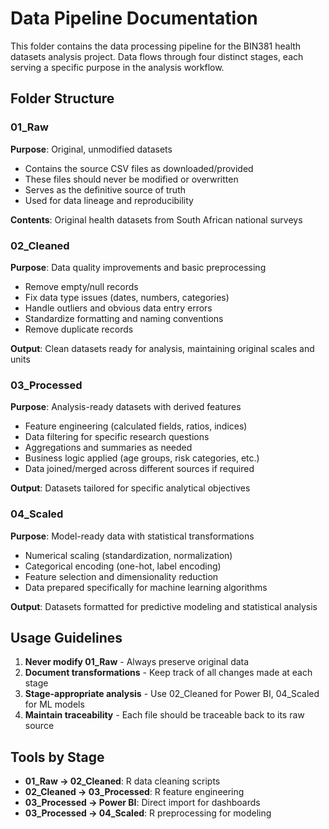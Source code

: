 # Data Pipeline Documentation

This folder contains the data processing pipeline for the BIN381 health datasets analysis project. Data flows through four distinct stages, each serving a specific purpose in the analysis workflow.

## Folder Structure

### 01_Raw
**Purpose**: Original, unmodified datasets
- Contains the source CSV files as downloaded/provided
- These files should never be modified or overwritten
- Serves as the definitive source of truth
- Used for data lineage and reproducibility

**Contents**: Original health datasets from South African national surveys

### 02_Cleaned
**Purpose**: Data quality improvements and basic preprocessing
- Remove empty/null records
- Fix data type issues (dates, numbers, categories)
- Handle outliers and obvious data entry errors
- Standardize formatting and naming conventions
- Remove duplicate records

**Output**: Clean datasets ready for analysis, maintaining original scales and units

### 03_Processed
**Purpose**: Analysis-ready datasets with derived features
- Feature engineering (calculated fields, ratios, indices)
- Data filtering for specific research questions
- Aggregations and summaries as needed
- Business logic applied (age groups, risk categories, etc.)
- Data joined/merged across different sources if required

**Output**: Datasets tailored for specific analytical objectives

### 04_Scaled
**Purpose**: Model-ready data with statistical transformations
- Numerical scaling (standardization, normalization)
- Categorical encoding (one-hot, label encoding)
- Feature selection and dimensionality reduction
- Data prepared specifically for machine learning algorithms

**Output**: Datasets formatted for predictive modeling and statistical analysis

## Usage Guidelines

1. **Never modify 01_Raw** - Always preserve original data
2. **Document transformations** - Keep track of all changes made at each stage
3. **Stage-appropriate analysis** - Use 02_Cleaned for Power BI, 04_Scaled for ML models
4. **Maintain traceability** - Each file should be traceable back to its raw source

## Tools by Stage

- **01_Raw → 02_Cleaned**: R data cleaning scripts
- **02_Cleaned → 03_Processed**: R feature engineering
- **03_Processed → Power BI**: Direct import for dashboards
- **03_Processed → 04_Scaled**: R preprocessing for modeling
